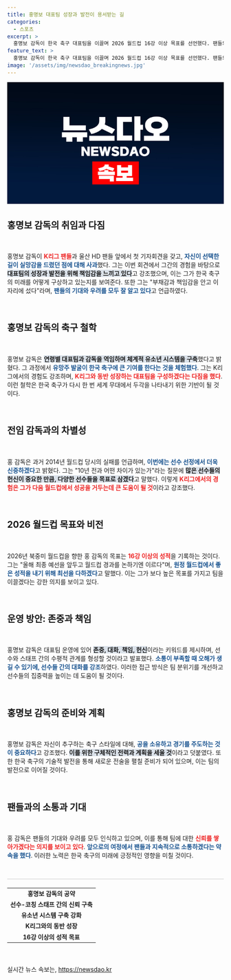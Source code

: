 ```yaml
---
title: 홍명보 대표팀 성장과 발전이 용서받는 길
categories:
  - 스포츠
excerpt: >
  홍명보 감독이 한국 축구 대표팀을 이끌며 2026 월드컵 16강 이상 목표를 선언했다. 팬들의 실망감에 사과하며, 체계적 유소년 시스템과 K리그와의 동반 성장에 집중하겠다고 밝혔는데, 과연 그는 10년 전의 실패를 딛고 새로운 역사를 쓸 수 있을까?
feature_text: >
  홍명보 감독이 한국 축구 대표팀을 이끌며 2026 월드컵 16강 이상 목표를 선언했다. 팬들의 실망감에 사과하며, 체계적 유소년 시스템과 K리그와의 동반 성장에 집중하겠다고 밝혔는데, 과연 그는 10년 전의 실패를 딛고 새로운 역사를 쓸 수 있을까?
image: '/assets/img/newsdao_breakingnews.jpg'
---
```


<p><img src="/assets/img/newsdao_breakingnews.jpg" alt="implanttips 속보" /></p>

<h2 data-ke-size="size26">홍명보 감독의 취임과 다짐</h2>

<p data-ke-size="size16">&nbsp;</p>

<p>홍명보 감독이 <b><span style="color: #ee2323;">K리그 팬들</span></b>과 울산 HD 팬들 앞에서 첫 기자회견을 갖고, <b><span style="color: #1a5490;">자신이 선택한 길이 실망감을 드렸던 점에 대해 사과</span></b>했다. 그는 이번 회견에서 그간의 경험을 바탕으로 <b><span style="background-color: #21538527;">대표팀의 성장과 발전을 위해 책임감을 느끼고 있다</span></b>고 강조했으며, 이는 그가 한국 축구의 미래를 어떻게 구상하고 있는지를 보여준다. 또한 그는 "부채감과 책임감을 안고 이 자리에 섰다"라며, <b><span style="color: #1a5490;">팬들의 기대와 우려를 모두 잘 알고 있다</span></b>고 언급하였다. </p>

<p data-ke-size="size16">&nbsp;</p>

<h2 data-ke-size="size26">홍명보 감독의 축구 철학</h2>

<p data-ke-size="size16">&nbsp;</p>

<p>홍명보 감독은 <b><span style="background-color: #21538527;">연령별 대표팀과 감독을 역임하며 체계적 유소년 시스템을 구축</span></b>했다고 밝혔다. 그 과정에서 <b><span style="color: #1a5490;">유망주 발굴이 한국 축구에 큰 기여를 한다는 것을 체험했다</span></b>. 그는 K리그에서의 경험도 강조하며, <b><span style="color: #ee2323;">K리그와 동반 성장하는 대표팀을 구성하겠다는 다짐을 했다</span></b>. 이런 철학은 한국 축구가 다시 한 번 세계 무대에서 두각을 나타내기 위한 기반이 될 것이다.</p>

<p data-ke-size="size16">&nbsp;</p>

<h2 data-ke-size="size26">전임 감독과의 차별성</h2>

<p data-ke-size="size16">&nbsp;</p>

<p>홍 감독은 과거 2014년 월드컵 당시의 실패를 언급하며, <b><span style="color: #1a5490;">이번에는 선수 선정에서 더욱 신중하겠다</span></b>고 밝혔다. 그는 "10년 전과 어떤 차이가 있는가"라는 질문에 <b><span style="background-color: #21538527;">많은 선수들의 헌신이 중요한 만큼, 다양한 선수들을 목표로 삼겠다</span></b>고 말했다. 이렇게 <b><span style="color: #ee2323;">K리그에서의 경험은 그가 다음 월드컵에서 성공을 거두는데 큰 도움이 될 것</span></b>이라고 강조했다.</p>

<p data-ke-size="size16">&nbsp;</p>

<h2 data-ke-size="size26">2026 월드컵 목표와 비전</h2>

<p data-ke-size="size16">&nbsp;</p>

<p>2026년 북중미 월드컵을 향한 홍 감독의 목표는 <b><span style="color: #ee2323;">16강 이상의 성적</span></b>을 기록하는 것이다. 그는 "올해 최종 예선을 앞두고 월드컵 경과를 논하기엔 이르다"며, <b><span style="color: #1a5490;">원정 월드컵에서 좋은 성적을 내기 위해 최선을 다하겠다</span></b>고 말했다. 이는 그가 보다 높은 목표를 가지고 팀을 이끌겠다는 강한 의지를 보이고 있다.</p>

<p data-ke-size="size16">&nbsp;</p>

<h2 data-ke-size="size26">운영 방안: 존중과 책임</h2>

<p data-ke-size="size16">&nbsp;</p>

<p>홍명보 감독은 대표팀 운영에 있어 <b><span style="background-color: #21538527;">존중, 대화, 책임, 헌신</span></b>이라는 키워드를 제시하며, 선수와 스태프 간의 수평적 관계를 형성할 것이라고 발표했다. <b><span style="color: #1a5490;">소통이 부족할 때 오해가 생길 수 있기에, 선수들 간의 대화를 강조</span></b>하였다. 이러한 접근 방식은 팀 분위기를 개선하고 선수들의 집중력을 높이는 데 도움이 될 것이다.</p>

<p data-ke-size="size16">&nbsp;</p>

<h2 data-ke-size="size26">홍명보 감독의 준비와 계획</h2>

<p data-ke-size="size16">&nbsp;</p>

<p>홍명보 감독은 자신이 추구하는 축구 스타일에 대해, <b><span style="color: #1a5490;">공을 소유하고 경기를 주도하는 것이 중요하다</span></b>고 강조했다. <b><span style="background-color: #21538527;">이를 위한 구체적인 전력과 계획을 세울 것</span></b>이라고 덧붙였다. 또한 한국 축구의 기술적 발전을 통해 새로운 전술을 펼칠 준비가 되어 있으며, 이는 팀의 발전으로 이어질 것이다.</p>

<p data-ke-size="size16">&nbsp;</p>

<h2 data-ke-size="size26">팬들과의 소통과 기대</h2>

<p data-ke-size="size16">&nbsp;</p>

<p>홍 감독은 팬들의 기대와 우려를 모두 인식하고 있으며, 이를 통해 팀에 대한 <b><span style="color: #ee2323;">신뢰를 쌓아가겠다는 의지를 보이고 있다</span></b>. <b><span style="color: #1a5490;">앞으로의 여정에서 팬들과 지속적으로 소통하겠다는 약속을 했다</span></b>. 이러한 노력은 한국 축구의 미래에 긍정적인 영향을 미칠 것이다.</p>

<p data-ke-size="size16">&nbsp;</p>

<hr style="height: 1px; background-color: #ccc; border: none;"/>

<table style="width: 100%; border-collapse: collapse; margin: 20px 0;">
  <tr>
    <td style="text-align: center; height: 17px;"><b>홍명보 감독의 공약</b></td>
  </tr>
  <tr>
    <td style="text-align: center; height: 17px;"><b>선수­-코칭 스태프 간의 신뢰 구축</b></td>
  </tr>
  <tr>
    <td style="text-align: center; height: 17px;"><b>유소년 시스템 구축 강화</b></td>
  </tr>
  <tr>
    <td style="text-align: center; height: 17px;"><b>K리그와의 동반 성장</b></td>
  </tr>
  <tr>
    <td style="text-align: center; height: 17px;"><b>16강 이상의 성적 목표</b></td>
  </tr>
</table>

<p data-ke-size="size16">&nbsp;</p>
실시간 뉴스 속보는, <a href="https://newsdao.kr" rel="dofollow">https://newsdao.kr</a>


